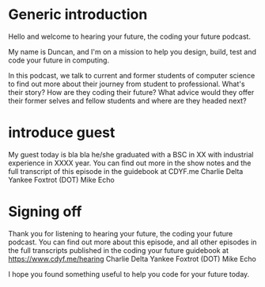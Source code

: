 # Generic introduction

Hello and welcome to hearing your future, the coding your future podcast.

My name is Duncan, and I'm on a mission to help you design, build, test and code your future in computing.

In this podcast, we talk to current and former students of computer science to find out more about their journey from student to professional. What's their story? How are they coding their future? What advice would they offer their former selves and fellow students and where are they headed next?

# introduce guest

My guest today is bla bla he/she graduated with a BSC in XX with industrial experience in XXXX year. You can find out more in the show notes and the full transcript of this episode in the guidebook at CDYF.me Charlie Delta Yankee Foxtrot (DOT) Mike Echo

# Signing off

Thank you for listening to hearing your future, the coding your future podcast. You can find out more about this episode, and all other episodes in the full transcripts published in the coding your future guidebook at https://www.cdyf.me/hearing Charlie Delta Yankee Foxtrot (DOT) Mike Echo


I hope you found something useful to help you code for your future today.
